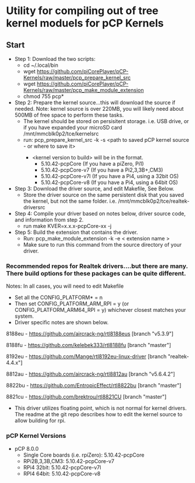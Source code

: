 # Utility for compiling out of tree kernel moduels for pCP Kernels

## Start
* Step 1: Download the two scripts:
  * cd ~/.local/bin
  * wget https://github.com/piCorePlayer/pCP-Kernels/raw/master/pcp_prepare_kernel_src
  * wget https://github.com/piCorePlayer/pCP-Kernels/raw/master/pcp_make_module_extension
  * chmod 755 pcp*
* Step 2: Prepare the kernel source...this will download the source if needed.  Note: kernel source is over 220MB, you will likely need about 500MB of free space to perform these tasks.
  * The kernel should be stored on persisitent storage. i.e. USB drive, or if you have expanded your microSD card /mnt/mmcblk0p2/tce/kernelsrc
  * run: pcp_prepare_kernel_src -k <kernel version to build> -s <path to saved pCP kernel source - or where to save it>
    * \<kernel version to build\> will be in the format.
      * 5.10.42-pcpCore     (If you have a piZero, Pi1)
      * 5.10.42-pcpCore-v7  (If you have a Pi2,3,3B+,CM3)
      * 5.10.42-pcpCore-v7l (If you have a Pi4, using a 32bit OS)
      * 5.10.42-pcpCore-v8  (If you have a Pi4, using a 64bit OS)
* Step 3: Download the driver source, and edit Makefile, See Below.
  * Store the driver source on the same persistent disk that you saved the kernel, but not the same folder.  i.e. /mnt/mmcblk0p2/tce/realtek-driversrc
* Step 4: Compile your driver based on notes below, driver source code, and information from step 2.
  * run make KVER=x.x.x-pcpCore-xx -j <number of parallel jobs>
* Step 5: Build the extension that contains the driver.
  * Run: pcp_make_module_extension -k <kernel version to build> -e < extension name >
  * Make sure to run this command from the source directory of your driver.
 

### Recommended repos for Realtek drivers....but there are many.  There build options for these packages can be quite different.

Notes: In all cases, you will need to edit Makefile
* Set all the CONFIG_PLATFORM* = n
* Then set CONFIG_PLATFORM_ARM_RPI = y   (or CONFIG_PLATFORM_ARM64_RPI = y) whichever closest matches your system.
* Driver specific notes are shown below.

8188eu - https://github.com/aircrack-ng/rtl8188eus [branch "v5.3.9"]

8188fu - https://github.com/kelebek333/rtl8188fu [branch "master"]

8192eu - https://github.com/Mange/rtl8192eu-linux-driver [branch "realtek-4.4.x"]

8812au - https://github.com/aircrack-ng/rtl8812au [branch "v5.6.4.2"]

8822bu - https://github.com/EntropicEffect/rtl8822bu [branch "master"]

8821cu - https://github.com/brektrou/rtl8821CU [branch "master"]
* This driver utilizes floating point, which is not normal for kernel drivers. The readme at the git repo describes how to edit the kernel source to allow building for rpi.

### pCP Kernel Versions
* pCP 8.0.0
  * Single Core boards (i.e. rpiZero): 5.10.42-pcpCore
  * RPi2B,3,3B,CM3: 5.10.42-pcpCore-v7
  * RPi4 32bit: 5.10.42-pcpCore-v7l
  * RPI4 64bit: 5.10.42-pcpCore-v8

